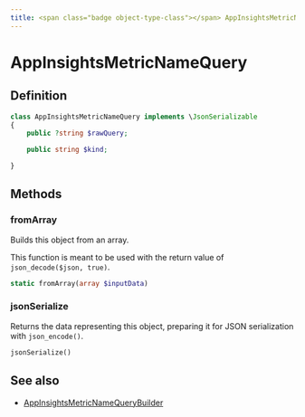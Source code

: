 ```yaml
---
title: <span class="badge object-type-class"></span> AppInsightsMetricNameQuery
---
```

# <span class="badge object-type-class"></span> AppInsightsMetricNameQuery

## Definition

```php
class AppInsightsMetricNameQuery implements \JsonSerializable
{
    public ?string $rawQuery;

    public string $kind;

}
```
## Methods

### <span class="badge object-method"></span> fromArray

Builds this object from an array.

This function is meant to be used with the return value of `json_decode($json, true)`.

```php
static fromArray(array $inputData)
```

### <span class="badge object-method"></span> jsonSerialize

Returns the data representing this object, preparing it for JSON serialization with `json_encode()`.

```php
jsonSerialize()
```

## See also

 * <span class="badge builder"></span> [AppInsightsMetricNameQueryBuilder](./builder-AppInsightsMetricNameQueryBuilder.md)
